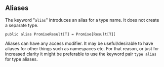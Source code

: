 ## Aliases

The keyword "`alias`" introduces an alias for a type name. It does not create a separate type.

```azoth
public alias PromiseResult[T] = Promise[Result[T]]
```

Aliases can have any access modifier. It may be useful/desirable to have aliases for other things such as namespaces etc. For that reason, or just for increased clarity it might be preferable to use the keyword pair `type alias` for type aliases.
